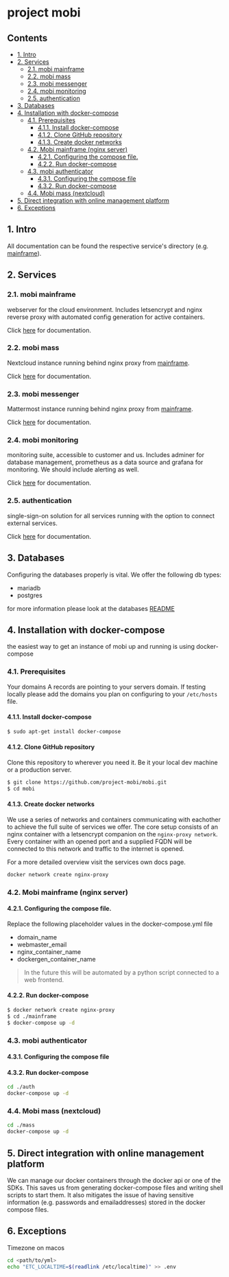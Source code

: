 # project mobi <!-- omit in toc -->
## Contents <!-- omit in toc -->
- [1. Intro](#1-intro)
- [2. Services](#2-services)
  - [2.1. mobi mainframe](#21-mobi-mainframe)
  - [2.2. mobi mass](#22-mobi-mass)
  - [2.3. mobi messenger](#23-mobi-messenger)
  - [2.4. mobi monitoring](#24-mobi-monitoring)
  - [2.5. authentication](#25-authentication)
- [3. Databases](#3-databases)
- [4. Installation with docker-compose](#4-installation-with-docker-compose)
  - [4.1. Prerequisites](#41-prerequisites)
    - [4.1.1. Install docker-compose](#411-install-docker-compose)
    - [4.1.2. Clone GitHub repository](#412-clone-github-repository)
    - [4.1.3. Create docker networks](#413-create-docker-networks)
  - [4.2. Mobi mainframe (nginx server)](#42-mobi-mainframe-nginx-server)
    - [4.2.1. Configuring the compose file.](#421-configuring-the-compose-file)
    - [4.2.2. Run docker-compose](#422-run-docker-compose)
  - [4.3. mobi authenticator](#43-mobi-authenticator)
    - [4.3.1. Configuring the compose file](#431-configuring-the-compose-file)
    - [4.3.2. Run docker-compose](#432-run-docker-compose)
  - [4.4. Mobi mass (nextcloud)](#44-mobi-mass-nextcloud)
- [5. Direct integration with online management platform](#5-direct-integration-with-online-management-platform)
- [6. Exceptions](#6-exceptions)


## 1. Intro
All documentation can be found the respective service's directory (e.g. [mainframe](./mainframe)).


## 2. Services
### 2.1. mobi mainframe
webserver for the cloud environment. Includes letsencrypt and nginx reverse proxy with automated config generation for active containers.

Click [here](./mainframe/README.md) for documentation.

### 2.2. mobi mass
Nextcloud instance running behind nginx proxy from [mainframe](#21-mobi-mainframe).

Click [here](./mass/README.md) for documentation.

### 2.3. mobi messenger
Mattermost instance running behind nginx proxy from [mainframe](#21-mobi-mainframe).

Click [here](./messenger/README.md) for documentation.

### 2.4. mobi monitoring
monitoring suite, accessible to customer and us. Includes adminer for database management, prometheus as a data source and grafana for monitoring. We should include alerting as well.

Click [here](./monitoring/README.md) for documentation.

### 2.5. authentication
single-sign-on solution for all services running with the option to connect external services.

Click [here](./auth/README.md) for documentation.


## 3. Databases
Configuring the databases properly is vital. We offer the following db types:
- mariadb
- postgres

for more information please look at the databases [README](./backend/databases.md)


## 4. Installation with docker-compose
the easiest way to get an instance of mobi up and running is using docker-compose

### 4.1. Prerequisites
Your domains A records are pointing to your servers domain. If testing locally please add the domains you plan on configuring to your `/etc/hosts` file.

#### 4.1.1. Install docker-compose
```bash
$ sudo apt-get install docker-compose
```

#### 4.1.2. Clone GitHub repository
Clone this repository to wherever you need it. Be it your local dev machine or a production server. 
```bash
$ git clone https://github.com/project-mobi/mobi.git
$ cd mobi
```

#### 4.1.3. Create docker networks
We use a series of networks and containers communicating with eachother to achieve the full suite of services we offer. The core setup consists of an nginx container with a letsencrypt companion on the `nginx-proxy network`. Every container with an opened port and a supplied FQDN will be connected to this network and traffic to the internet is opened.

For a more detailed overview visit the services own docs page.

```bash
docker network create nginx-proxy
```

### 4.2. Mobi mainframe (nginx server)
#### 4.2.1. Configuring the compose file. 
Replace the following placeholder values in the docker-compose.yml file
- domain_name
- webmaster_email
- nginx_container_name
- dockergen_container_name
>In the future this will be automated by a python script connected to a web frontend.

#### 4.2.2. Run docker-compose 
```bash
$ docker network create nginx-proxy
$ cd ./mainframe
$ docker-compose up -d
```
### 4.3. mobi authenticator
#### 4.3.1. Configuring the compose file
#### 4.3.2. Run docker-compose
```bash
cd ./auth
docker-compose up -d
```
<!--
### 4.3. Mobi databases
```bash
docker network create database-network
cd ./databases
docker-compose up -d
```
-->
### 4.4. Mobi mass (nextcloud)
```bash
cd ./mass
docker-compose up -d
```


## 5. Direct integration with online management platform
We can manage our docker containers through the docker api or one of the SDKs. This saves us from generating docker-compose files and writing shell scripts to start them. It also mitigates the issue of having sensitive information (e.g. passwords and emailaddresses) stored in the docker compose files.


## 6. Exceptions


Timezone on macos 
```bash
cd <path/to/yml>
echo "ETC_LOCALTIME=$(readlink /etc/localtime)" >> .env
```



